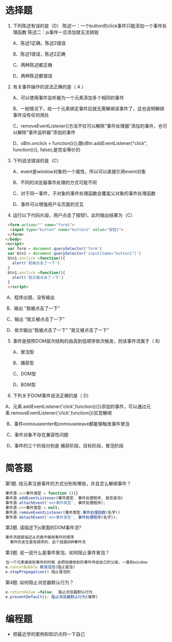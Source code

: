 # 选择题

1. 下列陈述有误的是（D） 
   陈述一：一个button的click事件只能添加一个事件处理函数
   陈述二：js事件一旦添加就无法销毁   

   A、陈述1正确，陈述2错误

   B、陈述1错误，陈述2正确

   C、两种陈述都正确

   D、两种陈述都错误


2. 有关事件操作的说法正确的是（ A  ）

   A、可以使用事件监听器为一个元素添加多个相同的事件

   B、一般情况下，给一个元素绑定事件后就无需解绑该事件了，这也说明解绑事件没有任何用处

   C、removeEventListener()方法不仅可以解除“事件处理器”添加的事件，也可以解除“事件监听器”添加的事件

   D、oBtn.onclick = function(){};跟oBtn.addEventListener("click", function(){}, false);是完全等价的


3.  下列说法错误的是（C）

    A、event是window对象的一个属性，所以可以直接引用event对象 

    B、不同的浏览器事件处理的方式可能不同 

    C、对于同一事件，子对象的事件处理函数会覆盖父对象的事件处理函数  

    D、事件可以增强用户与页面的交互  


4. 运行以下代码片段，用户点击了按钮1，此时输出结果为（C）
```html
 <form action="" name="form1">
  <input type="button" name="button1" value="按钮1">
 </form>
</body>
<script>
 var form = document.querySelector('form')
 var btn1 = document.querySelector('input[name="button1"]')
 btn1.onclick =function(){
   alert('我被点击了一下')
 }
 btn1.onclick =function(){
   alert('我又被点击了一下')
 }
 </script>
```

​     A、程序出错，没有输出 

​    B、输出 “我被点击了一下” 

​    C、输出 “我又被点击了一下” 

​    D、依次输出“我被点击了一下” “我又被点击了一下”  

5. 事件是按照DOM层次结构的由高到低顺序依次触发，则该事件流属于（ B） 

    A、冒泡型 

    B、捕获型

   C、DOM型

   D、BOM型


6. 下列关于DOM事件说法正确的是（ D） 

​       A、元素.addEventListener('click',function(){})添加的事件，可以通过元素.removeEventListener('click',function{})实现解绑

​      B、事件onmouseenter和onmouseleave都能够触发事件冒泡

​      C、事件对象不存在兼容性问题

​      D、事件的三个阶段分别是 捕获阶段，目标阶段，冒泡阶段




# 简答题

第1题. 给元素注册事件的方式分别有哪些，并且怎么解绑事件？
```js
事件源.on+事件类型 = function (){}
事件源.addEventListener(事件类型, 事件处理程序, 是否冒泡)
事件源.attachEvent('on+事件类型', 事件处理程序);
事件源.on+事件类型 = null;
事件源.removeEventListener(事件类型,事件处理函数(名字))
事件源.detachEvent('on+事件类型', 事件处理程序(名字));
```
第2题. 请描述下js里面的DOM事件流?
```js
事件流就是描述从页面中接收事件的顺序
  事件的发生是有顺序的，这个就是DOM事件流
```
第3题. 说一说什么是事件冒泡，如何阻止事件冒泡？
```js
当一个元素接收到事件的时候 会把他接收到的事件传给自己的父级，一直到window 
e.cancelBubble 取消泡泡(阻止冒泡)
e.stopPropagation() 阻止冒泡的
```
第4题. 如何阻止浏览器默认行为？
```js
e.returnValue =false;  阻止浏览器默认行为
e.preventDefault(); 阻止浏览器默认行为(推荐)
```

# 编程题
- 把最近学的案例和知识点捋一下自己


